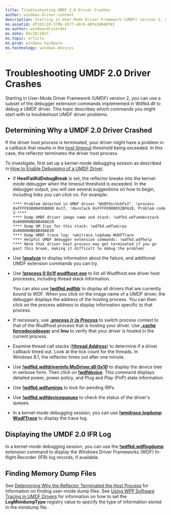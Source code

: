 ```yaml
---
title: Troubleshooting UMDF 2.0 Driver Crashes
author: windows-driver-content
description: Starting in User-Mode Driver Framework (UMDF) version 2, you can use a subset of the debugger extension commands implemented in Wdfkd.dll to debug a UMDF driver.
ms.assetid: df1bfc10-379b-457f-a9c8-40fa10048f81
ms.author: windowsdriverdev
ms.date: 04/20/2017
ms.topic: article
ms.prod: windows-hardware
ms.technology: windows-devices
---
```


# Troubleshooting UMDF 2.0 Driver Crashes


Starting in User-Mode Driver Framework (UMDF) version 2, you can use a subset of the debugger extension commands implemented in Wdfkd.dll to debug a UMDF driver. This topic describes which commands you might start with to troubleshoot UMDF driver problems.

##  Determining Why a UMDF 2.0 Driver Crashed


If the driver host process is terminated, your driver might have a problem in a callback that results in the [host timeout](how-umdf-enforces-time-outs.md) threshold being exceeded. In this case, the reflector terminates the driver host process.

To investigate, first set up a kernel-mode debugging session as described in [How to Enable Debugging of a UMDF Driver](enabling-a-debugger.md).

-   If **HostFailKdDebugBreak** is set, the reflector breaks into the kernel-mode debugger when the timeout threshold is exceeded. In the debugger output, you will see several suggestions on how to begin, including links you can click on. For example:

    ```
    **** Problem detected in UMDF driver "WUDFOsrUsbFx2". !process 0xFFFFE0000495B080 0x1f, !devstack 0xFFFFE000032BFA10, Problem code 3 ****
    **** Dump UMDF driver image name and stack: !wdfkd.wdfumdevstack 0x000000BEBB49AE20
    **** Dump UM Irps for this stack: !wdfkd.wdfumirps 0x000000BEBB49AE20
    **** Dump UMDF trace log: !wmitrace.logdump WUDFTrace
    **** Helpful UMDF debugger extension commands: !wdfkd.wdfhelp
    **** Note that driver host process may get terminated if you go past this break, making it difficult to debug the problem!
    
    ```

-   Use [**!analyze**](https://msdn.microsoft.com/library/windows/hardware/ff562112) to display information about the failure, and additional UMDF extension commands you can try.
-   Use [**!process 0 0x1f wudfhost.exe**](https://msdn.microsoft.com/library/windows/hardware/ff564717) to list all Wudfhost.exe driver host processes, including thread stack information.

    You can also use [**!wdfkd.wdfldr**](https://msdn.microsoft.com/library/windows/hardware/ff565803) to display all drivers that are currently bound to WDF. When you click on the image name of a UMDF driver, the debugger displays the address of the hosting process. You can then click on the process address to display information specific to that process.

-   If necessary, use [**.process /r /p *Process***](https://msdn.microsoft.com/library/windows/hardware/ff564723) to switch process context to that of the Wudfhost process that is hosting your driver. Use [**.cache forcedecodeuser**](https://msdn.microsoft.com/library/windows/hardware/ff562180) and **lmu** to verify that your driver is hosted in the current process.
-   Examine thread call stacks ([**!thread *Address***](https://msdn.microsoft.com/library/windows/hardware/ff565440)) to determine if a driver callback timed out. Look at the tick count for the threads. In Windows 8.1, the reflector times out after one minute.
-   Use [**!wdfkd.wdfdriverinfo MyDriver.dll 0x10**](https://msdn.microsoft.com/library/windows/hardware/ff565724) to display the device tree in verbose form. Then click on [**!wdfdevice**](https://msdn.microsoft.com/library/windows/hardware/ff565703). This command displays detailed power, power policy, and Plug and Play (PnP) state information.
-   Use [**!wdfkd.wdfumirps**](https://msdn.microsoft.com/library/windows/hardware/dn265384) to look for pending IRPs.
-   Use [**!wdfkd.wdfdevicequeues**](https://msdn.microsoft.com/library/windows/hardware/ff565715) to check the status of the driver's queues.
-   In a kernel-mode debugging session, you can use [**!wmitrace.logdump WudfTrace**](https://msdn.microsoft.com/library/windows/hardware/ff566159) to display the trace log.

## Displaying the UMDF 2.0 IFR Log


In a kernel-mode debugging session, you can use the [**!wdfkd.wdflogdump**](https://msdn.microsoft.com/library/windows/hardware/ff565805) extension command to display the Windows Driver Frameworks (WDF) In-flight Recorder (IFR) log records, if available.

## Finding Memory Dump Files


See [Determining Why the Reflector Terminated the Host Process](determining-why-the-reflector-terminated-the-host-process.md) for information on finding user-mode dump files. See [Using WPP Software Tracing in UMDF Drivers](using-wpp-software-tracing-in-umdf-drivers.md) for information on how to set the **LogMinidumpType** registry value to specify the type of information stored in the minidump file.

 

 





